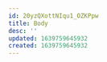 ```yaml
---
id: 20yzQXottNIqu1_OZKPpw
title: Body
desc: ''
updated: 1639759645932
created: 1639759645932
---
```


